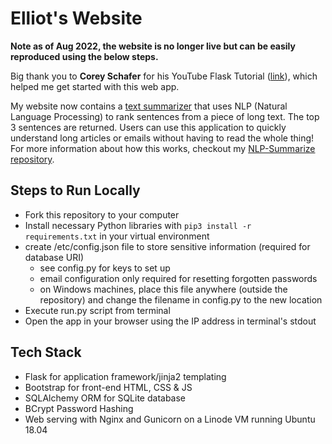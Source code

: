 # Elliot's Website

**Note as of Aug 2022, the website is no longer live but can be easily reproduced using the below steps.**

Big thank you to **Corey Schafer** for his YouTube Flask Tutorial ([link](https://www.youtube.com/watch?v=MwZwr5Tvyxo&list=PL-osiE80TeTs4UjLw5MM6OjgkjFeUxCYH&ab_channel=CoreySchafer)), which helped me get started with this web app.

My website now contains a [text summarizer](https://www.ewilens.com/summarize-text) that uses NLP (Natural Language Processing) to rank sentences from a piece of long text. The top 3 sentences are returned. Users can use this application to quickly understand long articles or emails without having to read the whole thing! For more information about how this works, checkout my [NLP-Summarize repository](https://github.com/edubu2/NLP-Summarize).

## Steps to Run Locally
- Fork this repository to your computer
- Install necessary Python libraries with `pip3 install -r requirements.txt` in your virtual environment
- create /etc/config.json file to store sensitive information (required for database URI)
  - see config.py for keys to set up
  - email configuration only required for resetting forgotten passwords
  - on Windows machines, place this file anywhere (outside the repository) and change the filename in config.py to the new location
- Execute run.py script from terminal
- Open the app in your browser using the IP address in terminal's stdout

## Tech Stack
- Flask for application framework/jinja2 templating
- Bootstrap for front-end HTML, CSS & JS
- SQLAlchemy ORM for SQLite database
- BCrypt Password Hashing
- Web serving with Nginx and Gunicorn on a Linode VM running Ubuntu 18.04
